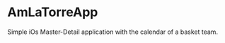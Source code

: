 AmLaTorreApp
============

Simple iOs Master-Detail application with the calendar of a basket team.
